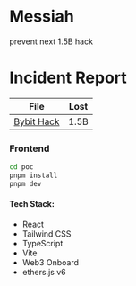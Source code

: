 # Messiah

prevent next 1.5B hack

# Incident Report

| File                                                                      | Lost |
| ------------------------------------------------------------------------- | ---- |
| [Bybit Hack](./Bybit/Bybit-Incident-Investigation-Preliminary-Report.pdf) | 1.5B |

### Frontend

```bash
cd poc
pnpm install
pnpm dev
```

#### Tech Stack:

- React
- Tailwind CSS
- TypeScript
- Vite
- Web3 Onboard
- ethers.js v6
